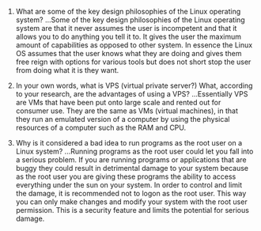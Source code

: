 1. What are some of the key design philosophies of the Linux operating system?
...Some of the key design philosophies of the Linux operating system are that it never assumes the user is incompetent and that it allows you to do anything you tell it to. It gives the user the maximum amount of capabilities as opposed to other system. In essence the Linux OS assumes that the user knows what they are doing and gives them free reign with options for various tools but does not short stop the user from doing what it is they want. 



2. In your own words, what is VPS (virtual private server?) What, according to your research, are the advantages of using a VPS?
...Essentially VPS are VMs that have been put onto large scale and rented out for consumer use. They are the same as VMs (virtual machines), in that they run an emulated version of a computer by using the physical resources of a computer such as the RAM and CPU. 


3. Why is it considered a bad idea to run programs as the root user on a Linux system?
...Running programs as the root user could let you fall into a serious problem. If you are running programs or applications that are buggy they could result in detrimental damage to your system because as the root user you are giving these programs the ability to access everything under the sun on your system. In order to control and limit the damage, it is recommended not to logon as the root user. This way you can only make changes and modify your system with the root user permission. This is a security feature and limits the potential for serious damage. 
